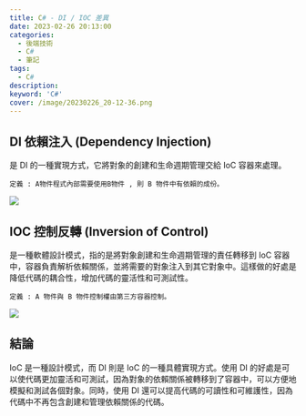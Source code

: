 ```yaml
---
title: C# - DI / IOC 差異
date: 2023-02-26 20:13:00
categories: 
  - 後端技術
  - C# 
  - 筆記
tags: 
  - C#
description:
keyword: 'C#'
cover: /image/20230226_20-12-36.png
---
```

## DI 依賴注入 (Dependency Injection)
是 DI 的一種實現方式，它將對象的創建和生命週期管理交給 IoC 容器來處理。

```
定義 : A物件程式內部需要使用B物件 , 則 B 物件中有依賴的成份。
```

![](/image/20221209_17-15-42.png)

## IOC 控制反轉 (Inversion of Control)
是一種軟體設計模式，指的是將對象創建和生命週期管理的責任轉移到 IoC 容器中，容器負責解析依賴關係，並將需要的對象注入到其它對象中。這樣做的好處是降低代碼的耦合性，增加代碼的靈活性和可測試性。
```
定義 : A 物件與 B 物件控制權由第三方容器控制。
```
![](/image/20221209_17-15-51.png)

## 結論
IoC 是一種設計模式，而 DI 則是 IoC 的一種具體實現方式。使用 DI 的好處是可以使代碼更加靈活和可測試，因為對象的依賴關係被轉移到了容器中，可以方便地模擬和測試各個對象。同時，使用 DI 還可以提高代碼的可讀性和可維護性，因為代碼中不再包含創建和管理依賴關係的代碼。


